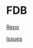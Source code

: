 # FDB

[Repo](https://github.com/FirebirdSQL/fdb)

[Issues](https://github.com/FirebirdSQL/fdb/issues)

